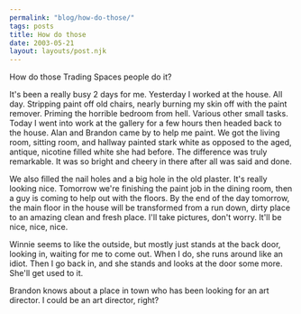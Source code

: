 ```yaml
---
permalink: "blog/how-do-those/"
tags: posts
title: How do those
date: 2003-05-21
layout: layouts/post.njk
---
```


How do those Trading Spaces people do it? 

It's been a really busy 2 days for me. Yesterday I worked at the house. All day. Stripping paint off old chairs, nearly burning my skin off with the paint remover. Priming the horrible bedroom from hell. Various other small tasks. Today I went into work at the gallery for a few hours then headed back to the house. Alan and Brandon came by to help me paint. We got the living room, sitting room, and hallway painted stark white as opposed to the aged, antique, nicotine filled white she had before. The difference was truly remarkable. It was so bright and cheery in there after all was said and done.

We also filled the nail holes and a big hole in the old plaster. It's really looking nice. Tomorrow we're finishing the paint job in the dining room, then a guy is coming to help out with the floors. By the end of the day tomorrow, the main floor in the house will be transformed from a run down, dirty place to an amazing clean and fresh place. I'll take pictures, don't worry. It'll be nice, nice, nice.

Winnie seems to like the outside, but mostly just stands at the back door, looking in, waiting for me to come out. When I do, she runs around like an idiot. Then I go back in, and she stands and looks at the door some more. She'll get used to it. 

Brandon knows about a place in town who has been looking for an art director. I could be an art director, right?